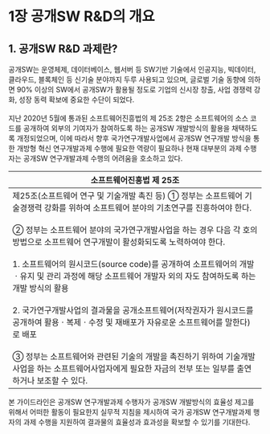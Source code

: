 # 1장 공개SW R&D의 개요

## 1. 공개SW R&D 과제란?

공개SW는 운영체제, 데이터베이스, 웹서버 등 SW기반 기술에서 인공지능, 빅데이터, 클라우드, 블록체인 등 신기술 분야까지 두루 사용되고 있으며, 글로벌 기술 동향에 의하면 90% 이상의 SW에서 공개SW가 활용될 정도로 기업의 신시장 창출, 사업 경쟁력 강화, 성장 동력 확보에 중요한 수단이 되었다.<br>
<br>
지난 2020년 5월에 통과된 소프트웨어진흥법의 제 25조 2항은 소프트웨어의 소스 코드를 공개하여 외부의 기여자가 참여하도록 하는 공개SW 개발방식의 활용을 채택하도록 개정되었으며, 이에 따라서 향후 국가연구개발사업에서 공개SW 연구개발 방식을 통한 개방형 혁신 연구개발과제 수행에 필요한 역량이 필요하나 현재 대부분의 과제
수행자는 공개SW 연구개발과제 수행의 어려움을 호소하고 있다.

| <div style="width:100%"><div style="width:100%; text-align:center">소프트웨어진흥법 제 25조</div></div> |
| ---|  
|제25조(소프트웨어 연구 및 기술개발 촉진 등) ① 정부는 소프트웨어 기술경쟁력 강화를 위하여 소프트웨어 분야의 기초연구를 진흥하여야 한다. <br><br> ② 정부는 소프트웨어 분야의 국가연구개발사업을 하는 경우 다음 각 호의 방법으로 소프트웨어 연구개발이 활성화되도록 노력하여야 한다.<br><br>1. 소프트웨어의 원시코드(source code)를 공개하여 소프트웨어의 개발ㆍ유지 및 관리 과정에 해당 소프트웨어 개발자 외의 자도 참여하도록 하는 개발 방식의 활용<br><br>2. 국가연구개발사업의 결과물을 공개소프트웨어(저작권자가 원시코드를 공개하여 활용ㆍ복제ㆍ수정 및 재배포가 자유로운 소프트웨어를 말한다)로 배포<br><br>③ 정부는 소프트웨어와 관련된 기술의 개발을 촉진하기 위하여 기술개발사업을 하는 소프트웨어사업자에게 필요한 자금의 전부 또는 일부를 출연하거나 보조할 수 있다.|<br>

본 가이드라인은 공개SW 연구개발과제 수행자가 공개SW 개발방식의 효율성 제고를 위해서 어떠한 활동이 필요한지 실무적 지침을 제시하여 국가 공개SW 연구개발과제 행자의 과제 수행을 지원하여 결과물의 효율성과 효과성을 확보할 수 있기를 기대한다.